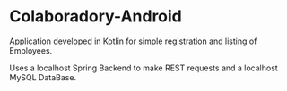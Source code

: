 # Colaboradory-Android

Application developed in Kotlin for simple registration and listing of Employees.

Uses a localhost Spring Backend to make REST requests and a localhost MySQL DataBase.

